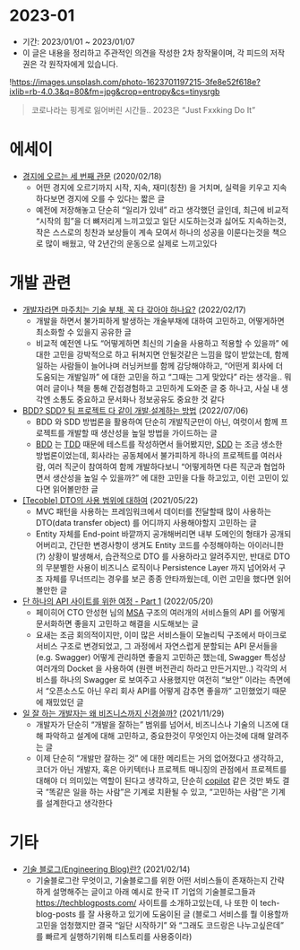 # 2023-01

- 기간: 2023/01/01 ~ 2023/01/07
- 이 글은 내용을 정리하고 주관적인 의견을 작성한 2차 창작물이며, 각 피드의 저작권은 각 원작자에게 있습니다.

!https://images.unsplash.com/photo-1623701197215-3fe8e52f618e?ixlib=rb-4.0.3&q=80&fm=jpg&crop=entropy&cs=tinysrgb

> 코로나라는 핑계로 잃어버린 시간들.. 2023은 “Just Fxxking Do It”
> 

# 에세이

- [경지에 오르는 세 번째 관문](https://brunch.co.kr/@osyvv/105) (2020/02/18)
    - 어떤 경지에 오르기까지 시작, 지속, 재미(칭찬) 을 거치며, 실력을 키우고 지속하다보면 경지에 오를 수 있다는 짧은 글
    - 예전에 저장해놓고 단순히 “일리가 있네” 라고 생각했던 글인데, 최근에 비교적 “시작의 힘”을 더 뼈저리게 느끼고있고 일단 시도하는것과 싫어도 지속하는것, 작은 스스로의 칭찬과 보상들이 계속 모여서 하나의 성공을 이룬다는것을 책으로 많이 배웠고, 약 2년간의 운동으로 실제로 느끼고있다

# 개발 관련

- [개발자라면 마주치는 기술 부채, 꼭 다 갚아야 하나요?](https://yozm.wishket.com/magazine/detail/1331/) (2022/02/17)
    - 개발을 하면서 불가피하게 발생하는 개술부채에 대하여 고민하고, 어떻게하면 최소화할 수 있을지 공유한 글
    - 비교적 예전엔 나도 “어떻게하면 최신의 기술을 사용하고 적용할 수 있을까” 에 대한 고민을 강박적으로 하고 뒤쳐지면 안될것같은 느낌을 많이 받았는데, 함께 일하는 사람들이 늘어나며 러닝커브를 함께 감당해야하고, “어떤게 회사에 더 도움되는 개발일까” 에 대한 고민을 하고 “그때는 그게 맞았다” 라는 생각을.. 뭐 여러 글이나 책을 통해 간접경험하고 고민하게 도와준 글 중 하나고, 사실 내 생각엔 소통도 중요하고 문서화나 정보공유도 중요한 것 같다
- [BDD? SDD? 팀 프로젝트 다 같이 개발∙설계하는 방법](https://yozm.wishket.com/magazine/detail/1565/) (2022/07/06)
    - BDD 와 SDD 방법론을 활용하여 단순히 개발직군만이 아닌, 여럿이서 함께 프로젝트를 개발할 때 생산성을 높일 방법을 가이드하는 글
    - [BDD](https://en.wikipedia.org/wiki/Behavior-driven_development) 는 [TDD](https://ko.wikipedia.org/wiki/%ED%85%8C%EC%8A%A4%ED%8A%B8_%EC%A3%BC%EB%8F%84_%EA%B0%9C%EB%B0%9C) 때문에 테스트를 작성하면서 들어봤지만, [SDD](https://medium.com/@hintology/sdd-schema-driven-development-f1d232d73ea6) 는 조금 생소한 방법론이었는데, 회사라는 공동체에서 불가피하게 하나의 프로젝트를 여러사람, 여러 직군이 참여하여 함께 개발하다보니 “어떻게하면 다른 직군과 협업하면서 생산성을 높일 수 있을까?” 에 대한 고민을 다들 하고있고, 이런 고민이 있다면 읽어볼만한 글
- [[Tecoble] DTO의 사용 범위에 대하여](https://xlffm3.github.io/spring%20&%20spring%20boot/DTOLayer/) (2021/05/22)
    - MVC 패턴을 사용하는 프레임워크에서 데이터를 전달할때 많이 사용하는 DTO(data transfer object) 를 어디까지 사용해야할지 고민하는 글
    - Entity 자체를 End-point 바깥까지 공개해버리면 내부 도메인의 형태가 공개되어버리고, 간단한 변경사항이 생겨도 Entity 코드를 수정해야하는 아이러니한(?) 상황이 발생해서, 습관적으로 DTO 를 사용하라고 알려주지만, 반대로 DTO 의 무분별한 사용이 비즈니스 로직이나 Persistence Layer 까지 넘어와서 구조 자체를 무너뜨리는 경우를 보곤 종종 안타까웠는데, 이런 고민을 했다면 읽어볼만한 글
- [단 하나의 API 사이트를 위한 여정 - Part 1](https://blog.payhere.in/tech-220520/) (2022/05/20)
    - 페이히어 CTO 안성현 님의 [MSA](https://ko.wikipedia.org/wiki/%EB%A7%88%EC%9D%B4%ED%81%AC%EB%A1%9C%EC%84%9C%EB%B9%84%EC%8A%A4) 구조의 여러개의 서비스들의 API 를 어떻게 문서화하면 좋을지 고민하고 해결을 시도해보는 글
    - 요새는 조금 회의적이지만, 이미 많은 서비스들이 모놀리틱 구조에서 마이크로서비스 구조로 변경되었고, 그 과정에서 자연스럽게 분할되는 API 문서들을 (e.g. Swagger) 어떻게 관리하면 좋을지 고민하곤 했는데, Swagger 특성상 여러개의 Docket 을 사용하여 (원랜 버전관리 하라고 만든거지만..) 각각의 서비스를 하나의 Swagger 로 보여주고 사용했지만 여전히 “보안” 이라는 측면에서 “오픈소스도 아닌 우리 회사 API를 어떻게 감추면 좋을까” 고민했었기 때문에 재밌었던 글
- [일 잘 하는 개발자는 왜 비즈니스까지 신경쓸까?](https://yozm.wishket.com/magazine/detail/1189/) (2021/11/29)
    - 개발자가 단순히 “개발을 잘하는” 범위를 넘어서, 비즈니스나 기술의 니즈에 대해 파악하고 설계에 대해 고민하고, 중요한것이 무엇인지 아는것에 대해 알려주는 글
    - 이제 단순히 “개발만 잘하는 것” 에 대한 메리트는 거의 없어졌다고 생각하고, 코더가 아닌 개발자, 혹은 아키텍터나 프로젝트 매니징의 관점에서 프로젝트를 대해야 더 의미있는 역할이 된다고 생각하고, 단순히 [copilot](https://github.com/features/copilot) 같은 것만 봐도 결국 “똑같은 일을 하는 사람”은 기계로 치환될 수 있고, “고민하는 사람”은 기계를 설계한다고 생각한다

# 기타

- [기술 블로그(Engineering Blog)란?](https://www.44bits.io/ko/keyword/engineering-blog) (2021/02/14)
    - 기술블로그란 무엇이고, 기술블로그를 위한 어떤 서비스들이 존재하는지 간략하게 설명해주는 글이고 아래 예시로 한국 IT 기업의 기술블로그들과 https://techblogposts.com/ 사이트를 소개하고있는데, 나 또한 이 tech-blog-posts 를 잘 사용하고 있기에 도움이된 글 (블로그 서비스를 뭘 이용할까 고민을 엄청했지만 결국 “일단 시작하기” 와 “그래도 코드랑은 나누고싶은데” 를 빠르게 실행하기위해 티스토리를 사용중이라)
